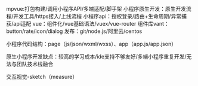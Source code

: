 mpvue:打包构建/调用小程序API/多端适配/脚手架
小程序原生开发：原生开发流程/开发工具/https接入/上线流程
小程序api：授权登录/路由+生命周期/异常捕获/api适配
vue：组件化/vue基础语法/vuex/vue-router
组件库vant：button/rate/icon/dialog
发布：git/node.js/阿里云/centos

小程序代码结构：page（js/json/wxml/wxss）、app（app.js/app.json）

原生小程序开发缺点：较高的学习成本/ide支持不够友好/多端小程序重复开发/无法与团队技术栈融合

交互视觉-sketch（measure）